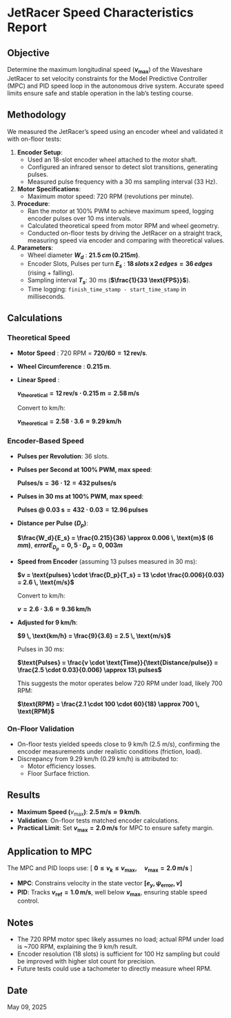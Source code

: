 # JetRacer Speed Characteristics Report

## Objective
Determine the maximum longitudinal speed (**$v_{\text{max}}$**) of the Waveshare JetRacer to set velocity constraints for the Model Predictive Controller (MPC) and PID speed loop in the autonomous drive system. Accurate speed limits ensure safe and stable operation in the lab’s testing course.

## Methodology
We measured the JetRacer’s speed using an encoder wheel and validated it with on-floor tests:
1. **Encoder Setup**:
   - Used an 18-slot encoder wheel attached to the motor shaft.
   - Configured an infrared sensor to detect slot transitions, generating pulses.
   - Measured pulse frequency with a 30 ms sampling interval (33 Hz).
2. **Motor Specifications**:
   - Maximum motor speed: 720 RPM (revolutions per minute).
3. **Procedure**:
   - Ran the motor at 100% PWM to achieve maximum speed, logging encoder pulses over 10 ms intervals.
   - Calculated theoretical speed from motor RPM and wheel geometry.
   - Conducted on-floor tests by driving the JetRacer on a straight track, measuring speed via encoder and comparing with theoretical values.
4. **Parameters**:
   - Wheel diameter **$W_d$** : **$21.5 \, cm \, (0.215 m)$**.
   - Encoder Slots, Pulses per turn **$E_s$** : **$18 \,{slots} \, \text{x} \, 2 \, edges = 36 \, edges$** (rising + falling).
   - Sampling interval **$T_s$**: 30 ms (**$\frac{1}{33 \text{FPS}}$**).
   - Time logging: `finish_time_stamp - start_time_stamp` in milliseconds.

## Calculations
### Theoretical Speed
- **Motor Speed** : 720 RPM = **$720 / 60 = 12 \, \text{rev/s}$**.
- **Wheel Circumference** : **$0.215 \, \text{m}$**.
- **Linear Speed** :

  **$v_{\text{theoretical}} = 12 \, \text{rev/s} \cdot 0.215 \, \text{m} = 2.58 \, \text{m/s}$**

  Convert to km/h:

  **$v_{\text{theoretical}} = 2.58 \cdot 3.6 \approx 9.29 \, \text{km/h}$**


### Encoder-Based Speed
- **Pulses per Revolution**: 36 slots.
- **Pulses per Second at 100% PWM, max speed**:

  **$\text{Pulses/s} = 36 \cdot 12 = 432 \, \text{pulses/s}$**

- **Pulses in 30 ms at 100% PWM, max speed**:

  **$\text{Pulses @ 0.03 s} = 432 \cdot 0.03 = 12.96 \, \text{pulses}$**

- **Distance per Pulse** **$(D_p)$**:

  **$\frac{W_d}{E_s} = \frac{0.215}{36} \approx 0.006 \, \text{m}$** **$(6 \,mm)$**, **$error E_{D_p}=0,5 \cdot D_p = 0,003 m$**

- **Speed from Encoder** (assuming 13 pulses measured in 30 ms):

  **$v = \text{pulses} \cdot \frac{D_p}{T_s} = 13 \cdot \frac{0.006}{0.03} = 2.6 \, \text{m/s}$**

  Convert to km/h:

  **$v = 2.6 \cdot 3.6 \approx 9.36 \, \text{km/h}$**

- **Adjusted for 9 km/h**:

  **$9 \, \text{km/h} = \frac{9}{3.6} = 2.5 \, \text{m/s}$**

  Pulses in 30 ms:

  **$\text{Pulses} = \frac{v \cdot \text{Time}}{\text{Distance/pulse}} = \frac{2.5 \cdot 0.03}{0.006} \approx 13\ pulses$**

  This suggests the motor operates below 720 RPM under load, likely 700 RPM:

  **$\text{RPM} = \frac{2.1 \cdot 100 \cdot 60}{18} \approx 700 \, \text{RPM}$**


### On-Floor Validation
- On-floor tests yielded speeds close to 9 km/h (2.5 m/s), confirming the encoder measurements under realistic conditions (friction, load).
- Discrepancy from 9.29 km/h (0.29 km/h) is attributed to:
  - Motor efficiency losses.
  - Floor Surface friction.

## Results
- **Maximum Speed (**$v_{\text{max}}$**)**: **$2.5 \, \text{m/s} \approx 9 \, \text{km/h}$**.
- **Validation**: On-floor tests matched encoder calculations.
- **Practical Limit**: Set **$v_{\text{max}} = 2.0 \, \text{m/s}$** for MPC to ensure safety margin.

## Application to MPC
The MPC and PID loops use:
\[
**$0 \leq v_k \leq v_{\text{max}}, \quad v_{\text{max}} = 2.0 \, \text{m/s}$**
\]
- **MPC**: Constrains velocity in the state vector **$[e_y, \psi_{\text{error}}, v]$**
- **PID**: Tracks **$v_{\text{ref}} = 1.0 \, \text{m/s}$**, well below **$v_{\text{max}}$**, ensuring stable speed control.

## Notes
- The 720 RPM motor spec likely assumes no load; actual RPM under load is ~700 RPM, explaining the 9 km/h result.
- Encoder resolution (18 slots) is sufficient for 100 Hz sampling but could be improved with higher slot count for precision.
- Future tests could use a tachometer to directly measure wheel RPM.

## Date
May 09, 2025


